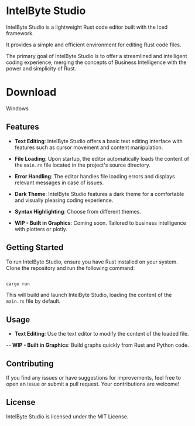 # IntelByte Studio

IntelByte Studio is a lightweight Rust code editor built with the Iced framework. 

It provides a simple and efficient environment for editing Rust code files. 

The primary goal of IntelByte Studio is to offer a streamlined and intelligent coding experience, merging the concepts of Business Intelligence with the power and simplicity of Rust.

# Download

Windows

## Features

- **Text Editing**: IntelByte Studio offers a basic text editing interface with features such as cursor movement and content manipulation.

- **File Loading**: Upon startup, the editor automatically loads the content of the `main.rs` file located in the project's source directory.

- **Error Handling**: The editor handles file loading errors and displays relevant messages in case of issues.

- **Dark Theme**: IntelByte Studio features a dark theme for a comfortable and visually pleasing coding experience.

- **Syntax Highlighting**: Choose from different themes.

- **WIP - Built in Graphics**: Coming soon. Tailored to business intelligence with plotters or plotly.

## Getting Started

To run IntelByte Studio, ensure you have Rust installed on your system. Clone the repository and run the following command:

```bash

cargo run

```

This will build and launch IntelByte Studio, loading the content of the `main.rs` file by default.

## Usage

- **Text Editing**: Use the text editor to modify the content of the loaded file.

-- **WIP - Built in Graphics**: Build graphs quickly from Rust and Python code.

## Contributing

If you find any issues or have suggestions for improvements, feel free to open an issue or submit a pull request. Your contributions are welcome!

## License

IntelByte Studio is licensed under the MIT License.
